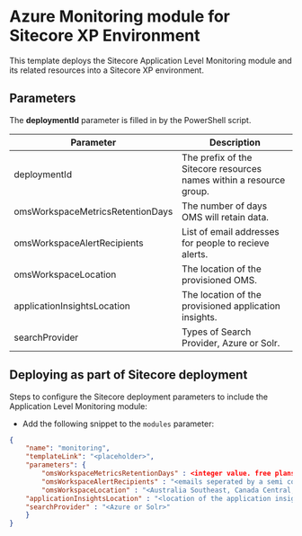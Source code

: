 # Azure Monitoring module for Sitecore XP Environment

This template deploys the Sitecore Application Level Monitoring module and its related resources into a Sitecore XP environment.

## Parameters

The **deploymentId** parameter is filled in by the PowerShell script.

| Parameter                                 | Description
--------------------------------------------|------------------------------------------------
| deploymentId                              | The prefix of the Sitecore resources names within a resource group.
| omsWorkspaceMetricsRetentionDays          | The number of days OMS will retain data.
| omsWorkspaceAlertRecipients               | List of email addresses for people to recieve alerts. 
| omsWorkspaceLocation                      | The location of the provisioned OMS.
| applicationInsightsLocation               | The location of the provisioned application insights.
| searchProvider                            | Types of Search Provider, Azure or Solr.

## Deploying as part of Sitecore deployment

Steps to configure the Sitecore deployment parameters to include the Application Level Monitoring module:

  * Add the following snippet to the `modules` parameter:

```JSON
{
    "name": "monitoring",
    "templateLink": "<placeholder>",
    "parameters": {
        "omsWorkspaceMetricsRetentionDays" : <integer value. free plans are always 7, other plans comes with 31 by default>,
		"omsWorkspaceAlertRecipients" : "<emails seperated by a semi colon>",
		"omsWorkspaceLocation" : "<Australia Southeast, Canada Central, Central India, East US, Japan East, Southeast Asia, UK South or West Europe>",
    "applicationInsightsLocation" : "<location of the application insight associated with Sitecore>",
    "searchProvider" : "<Azure or Solr>"
    }
}
```